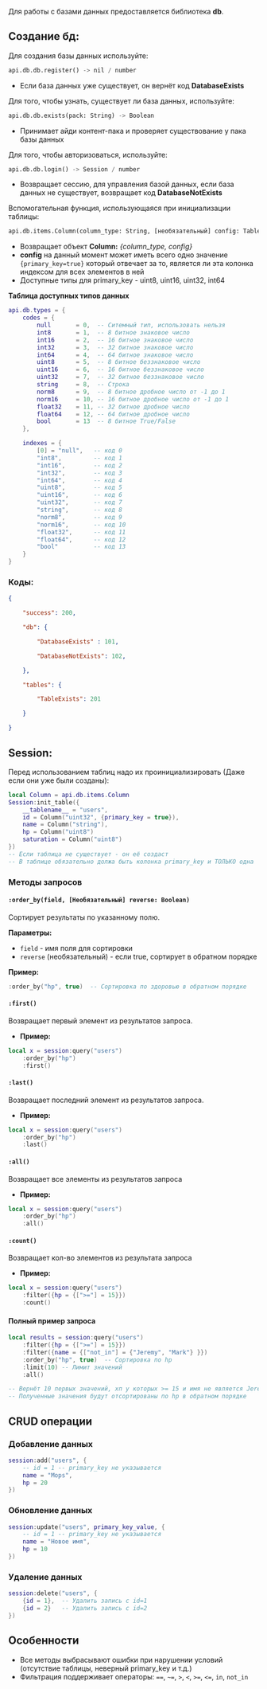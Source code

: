 Для работы с базами данных предоставляется библиотека **db**.
## Создание бд:

Для создания базы данных используйте:
```python
api.db.db.register() -> nil / number
```
- Если база данных уже существует, он вернёт код **DatabaseExists**

Для того, чтобы узнать, существует ли база данных, используйте:
```python
api.db.db.exists(pack: String) -> Boolean
```
- Принимает айди контент-пака и проверяет существование у пака базы данных

Для того, чтобы авторизоваться, используйте:
```python
api.db.db.login() -> Session / number
```
- Возвращает сессию, для управления базой данных, если база данных не существует, возвращает код **DatabaseNotExists**

Вспомогательная функция, использующаяся при инициализации таблицы:
```python
api.db.items.Column(column_type: String, [необязательный] config: Table) -> Column
```
- Возвращает объект **Column:**  *{column_type, config}*
- **config** на данный момент может иметь всего одно значение `{primary_key=true}` который отвечает за то, является ли эта колонка индексом для всех элементов в ней
- Доступные типы для primary_key - uint8, uint16, uint32, int64

**Таблица доступных типов данных**
```lua
api.db.types = {
    codes = {
        null       = 0,  -- Ситемный тип, использовать нельзя
        int8       = 1,  -- 8 битное знаковое число
        int16      = 2,  -- 16 битное знаковое число
        int32      = 3,  -- 32 битное знаковое число
        int64      = 4,  -- 64 битное знаковое число
        uint8      = 5,  -- 8 битное беззнаковое число
        uint16     = 6,  -- 16 битное беззнаковое число
        uint32     = 7,  -- 32 битное беззнаковое число
        string     = 8,  -- Строка
        norm8      = 9,  -- 8 битное дробное число от -1 до 1
        norm16     = 10, -- 16 битное дробное число от -1 до 1
        float32    = 11, -- 32 битное дробное число
        float64    = 12, -- 64 битное дробное число
        bool       = 13  -- 8 битное True/False
    },

    indexes = {
        [0] = "null",   -- код 0
        "int8",         -- код 1
        "int16",        -- код 2
        "int32",        -- код 3
        "int64",        -- код 4
        "uint8",        -- код 5
        "uint16",       -- код 6
        "uint32",       -- код 7
        "string",       -- код 8
        "norm8",        -- код 9
        "norm16",       -- код 10
        "float32",      -- код 11
        "float64",      -- код 12
        "bool"          -- код 13
    }
}
```

### Коды:
```json
{  

    "success": 200,

    "db": {

        "DatabaseExists" : 101,

        "DatabaseNotExists": 102,

    },

    "tables": {

        "TableExists": 201

    }

}
```


## Session:

Перед использованием таблиц надо их проинициализировать (Даже если они уже были созданы):
```lua
local Column = api.db.items.Column 
Session:init_table({ 
	__tablename__ = "users", 
	id = Column("uint32", {primary_key = true}), 
	name = Column("string"), 
	hp = Column("uint8")
	saturation = Column("uint8")
})
-- Если таблица не существует - он её создаст
-- В таблице обязательно должа быть колонка primary_key и ТОЛЬКО одна
```

### Методы запросов

#### `:order_by(field, [Необязательный] reverse: Boolean)`
Сортирует результаты по указанному полю.

**Параметры:**
- `field` - имя поля для сортировки
- `reverse` (необязательный) - если true, сортирует в обратном порядке

**Пример:**
```lua
:order_by("hp", true)  -- Сортировка по здоровью в обратном порядке
```

#### `:first()`
Возвращает первый элемент из результатов запроса.

- **Пример:**
```lua
local x = session:query("users")
    :order_by("hp")
    :first()
```

#### `:last()`
Возвращает последний элемент из результатов запроса.

- **Пример:**
```lua
local x = session:query("users")
    :order_by("hp")
    :last()
```

#### `:all()`
Возвращает все элементы из результатов запроса

- **Пример:**
```lua
local x = session:query("users")
    :order_by("hp")
    :all()
```

#### `:count()`
Возвращает кол-во элементов из результата запроса

- **Пример:**
```lua
local x = session:query("users")
    :filter({hp = {[">="] = 15}})
    :count()
```

#### Полный пример запроса
```lua
local results = session:query("users")
    :filter({hp = {[">="] = 15}})
    :filter({name = {["not_in"] = {"Jeremy", "Mark"} }})
    :order_by("hp", true)  -- Сортировка по hp
    :limit(10) -- Лимит значений
    :all()

-- Вернёт 10 первых значений, хп у которых >= 15 и имя не является Jeremy или Mark
-- Полученные значения будут отсортированы по hp в обратном порядке
``` 

## CRUD операции

### Добавление данных
```lua
session:add("users", {
	-- id = 1 -- primary_key не указывается
    name = "Mops",
    hp = 20
})
```

### Обновление данных
```lua
session:update("users", primary_key_value, {
	-- id = 1 -- primary_key не указывается
    name = "Новое имя",
    hp = 10
})
```

### Удаление данных
```lua
session:delete("users", {
    {id = 1},  -- Удалить запись с id=1
    {id = 2}   -- Удалить запись с id=2
})
```

## Особенности
- Все методы выбрасывают ошибки при нарушении условий (отсутствие таблицы, неверный primary_key и т.д.)
- Фильтрация поддерживает операторы: `==`, `~=`, `>`, `<`, `>=`, `<=`, `in`, `not_in`